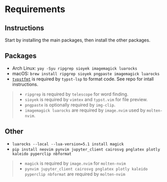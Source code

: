 # Requirements

## Instructions

Start by installing the main packages, then install the other packages.

## Packages

- Arch Linux: `yay -Syu ripgrep sioyek imagemagick luarocks`
- macOS: `brew install ripgrep sioyek pngpaste imagemagick luarocks`
- [`typstfmt`](https://github.com/astrale-sharp/typstfmt) is required by
  `typst-lsp` to format code. See repo for intall instructions.

> - `ripgrep` is required by `telescope` for word finding.
> - `sioyek` is required by `vimtex` and `typst.vim` for file preview.
> - `pngpaste` is optionally required by `img-clip`.
> - `imagemagick luarocks` are required by `image.nvim` used by `molten-nvim`.

## Other

- `luarocks --local --lua-version=5.1 install magick`
- `pip install neovim pynvim jupyter_client cairosvg pnglatex plotly kaleido pyperclip nbformat`

> - `magick` is required by `image.nvim` for `molten-nvim`
> - `pynvim jupyter_client cairosvg pnglatex plotly kaleido pyperclip nbformat` are required by `molten-nvim`
